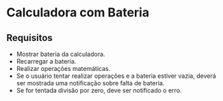 # Calculadora com Bateria

## Requisitos
- Mostrar bateria da calculadora.
- Recarregar a bateria.
- Realizar operações matemáticas.
- Se o usuário tentar realizar operações e a bateria estiver vazia, deverá ser mostrada uma notificação sobre falta de bateria.
- Se for tentada divisão por zero, deve ser notificado o erro.